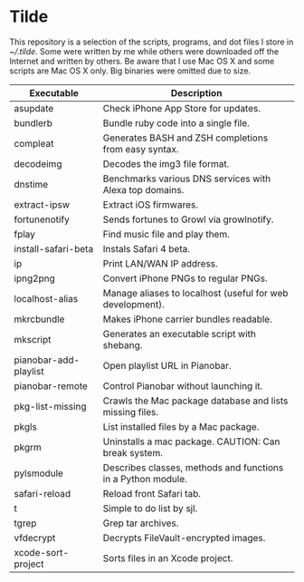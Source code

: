 # Tilde

This repository is a selection of the scripts, programs, and dot files I store
in *~/.tilde*. Some were written by me while others were downloaded off the
Internet and written by others. Be aware that I use Mac OS X and some scripts
are Mac OS X only. Big binaries were omitted due to size.

Executable                 | Description
-------------------------- | -----------
asupdate                   | Check iPhone App Store for updates.
bundlerb                   | Bundle ruby code into a single file.
compleat                   | Generates BASH and ZSH completions from easy syntax.
decodeimg                  | Decodes the img3 file format.
dnstime                    | Benchmarks various DNS services with Alexa top domains.
extract-ipsw               | Extract iOS firmwares.
fortunenotify              | Sends fortunes to Growl via growlnotify.
fplay                      | Find music file and play them.
install-safari-beta        | Instals Safari 4 beta.
ip                         | Print LAN/WAN IP address.
ipng2png                   | Convert iPhone PNGs to regular PNGs.
localhost-alias            | Manage aliases to localhost (useful for web development).
mkrcbundle                 | Makes iPhone carrier bundles readable.
mkscript                   | Generates an executable script with shebang.
pianobar-add-playlist      | Open playlist URL in Pianobar.
pianobar-remote            | Control Pianobar without launching it.
pkg-list-missing           | Crawls the Mac package database and lists missing files.
pkgls                      | List installed files by a Mac package.
pkgrm                      | Uninstalls a mac package. CAUTION: Can break system.
pylsmodule                 | Describes classes, methods and functions in a Python module.
safari-reload              | Reload front Safari tab.
t                          | Simple to do list by sjl.
tgrep                      | Grep tar archives.
vfdecrypt                  | Decrypts FileVault-encrypted images.
xcode-sort-project         | Sorts files in an Xcode project.

